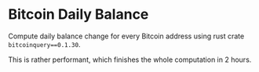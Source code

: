 # Bitcoin Daily Balance

Compute daily balance change for every Bitcoin address using rust crate `bitcoinquery==0.1.30`.

This is rather performant, which finishes the whole computation in 2 hours.
